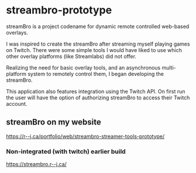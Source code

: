 # streambro-prototype
streamBro is a project codename for dynamic remote controlled web-based overlays.

I was inspired to create the streamBro after streaming myself playing games on Twitch. There were some simple tools I would have liked to use which other overlay platforms (like Streamlabs) did not offer.

Realizing the need for basic overlay tools, and an asynchronous multi-platform system to remotely control them, I began developing the streamBro.

This application also features integration using the Twitch API. On first run the user will have the option of authorizing streamBro to access their Twitch account.
## streamBro on my website
https://r--j.ca/portfolio/web/streambro-streamer-tools-prototype/
### Non-integrated (with twitch) earlier build
https://streambro.r--j.ca/
